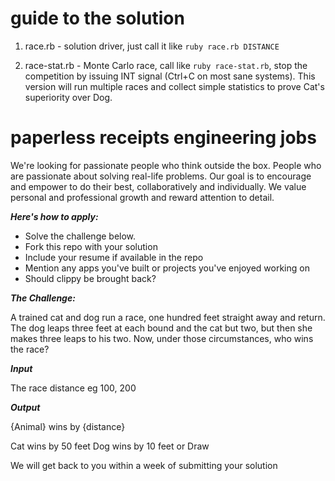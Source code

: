 guide to the solution
=====================

1. race.rb - solution driver, just call it like `ruby race.rb DISTANCE`

2. race-stat.rb - Monte Carlo race, call like `ruby race-stat.rb`, stop
   the competition by issuing INT signal (Ctrl+C on most sane systems).
   This version will run multiple races and collect simple statistics to
   prove Cat's superiority over Dog.

paperless receipts engineering jobs
===================================

We're looking for passionate people who think outside the box.
People who are passionate about solving real-life problems.
Our goal is to encourage and empower to do their best, collaboratively and individually.
We value personal and professional growth and reward attention to detail.



***Here's how to apply:***

- Solve the challenge below.
- Fork this repo with your solution
- Include your resume if available in the repo
- Mention any apps you've built or projects you've enjoyed working on
- Should clippy be brought back?


***The Challenge:***

A trained cat and dog run a race, one hundred feet straight away and return. The dog leaps three feet at each bound and the cat but two, but then she makes three leaps to his two. Now, under those circumstances, who wins the race?

***Input***

The race distance eg 100, 200

***Output***

{Animal} wins by {distance}

Cat wins by 50 feet
Dog wins by 10 feet
or Draw

We will get back to you within a week of submitting your solution
